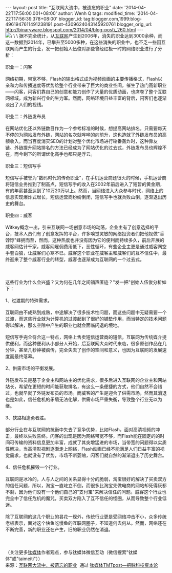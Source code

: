 --- layout: post title: "互联网大流中，被遗忘的职业" date:
'2014-04-22T17:56:00.001+08:00' author: Wenh Q tags: modified\_time:
'2014-04-22T17:56:39.378+08:00' blogger\_id:
tag:blogger.com,1999:blog-4961947611491238191.post-4309624043145920761
blogger\_orig\_url:
http://binaryware.blogspot.com/2014/04/blog-post\_260.html --- \
![](https://images-blogger-opensocial.googleusercontent.com/gadgets/proxy?url=http%3A%2F%2Fwww.tmtpost.com%2Fwp-content%2Fuploads%2F2014%2F04%2F139814161162.jpg&container=blogger&gadget=a&rewriteMime=image%2F*)\
\
\
据不完全统计，从[互联网](http://www.tmtpost.com/tag/%E4%BA%92%E8%81%94%E7%BD%91)产生到2006年，消失的职业达到3000余种，而这一数据到2014年，已攀升至5000多种，在这些消失的职业中，也不乏一些因互联网而产生的行业，发一把创始人伍俊对那些曾经红极一时的网络职业进行了分析：\
\
职业一：闪客\
\
网络初期，带宽不够，Flash的输出格式成为视频动画的主要传播格式，Flash以亲和力和传播速度等优势给整个行业带来了巨大的商业空间，催生了热门高新职业——闪客，闪客们靠自己的创意和能力创作了大量的优质动画，也席卷了整个互联网领域，成为新兴行业的生力军。然而，网络环境日益丰富的背后，闪客们也逐渐淡出了人们的视线。\
\
职业二：外链发布员 \
\
在网站优化还以外链数目作为一个参考标准的时候，想提高网站排名，只需要每天不停的为网站发布外链，网站的名次就哗哗的向前升，这也造就了外链发布员的高额收入。而当百度消灭SEO的计划对整个优化市场进行轮番轰炸时，这种靠友链、外链提升网站排名的方法已经成为了网站优化的过去式，外链发布员也辉煌不在，而今剩下的所谓优化高手也都只是浮云。\
\
职业三：短信写手\
\
短信写手被誉为"数码时代的传奇职业"，在手机运营商还很火的时候，手机运营商将短信业务推到了制高点，短信写手的收入在2002年前后进入了短暂的黄金期，有的年薪甚至达到了10万20万以上。然而，当网络进入大众参与时代，网络上的信息实现爆炸式增长，短信运营商纷纷倒闭，短信写手也就兵败山倒，逐渐退出历史的舞台。\
\
职业四：威客\
\
Witkey概念一出，引来互联网一场创意市场的动荡，企业主有了创意选择的平台，技术人员们有了创意发挥的平台，许多嗅觉灵敏的网络投资者们把他视做"香饽饽"蜂拥而至，然而，这种热度也并没有因为它的便利而持续多久，前后开展的威客网估计千家，威客网雇佣费用低下，恶性循环，有些企业主更是通过威客网空手套白狼，让威客们心寒不已。威客这个职业在威客主和威客们的互不信任中，最终迎来了整个威客行业的转型，威客也逐渐成为互联网的一个过去式。\
\
 \
\
这些行业为什么会兴盛？又为何在几年之间销声匿迹？"发一把"创始人伍俊分析如下：\
\
1、过渡期的特殊需求。\
\
互联网由不成熟到成熟，中途解决了很多技术性问题，而这些问题中无疑需要一个过渡，而这些行业就为计算机的过渡起到了很好的铺垫作用，而当特定的技术问题得以解决，那么空隙中产生的职业也就会面临闪退的境地。\
\
短信写手完全符合这一特点，网络上售卖短信运营商的短信，互联网为传统媒介提供便利，而这种便利从小部分人开始，后互联网大众时代来临，很多原创作品在几分钟，甚至几秒钟被疯传，完全失去了创作的空间和意义，也因为互联网的发展速度而最终落幕。\
\
2、供需市场的平衡发展。\
\
外链发布员是基于企业主和网站主的优化需求，很多后进入互联网的企业主和网站站长，希望在更短的时间能获取排名，有这么一条便捷的方式，他们自然不会错过，也就早就了外链发布员的市场。而威客的产生是迎合了供需市场，然而其消退也是如此，信任危机的矛盾无法化解，供需市场严重失衡，导致整个行业无以为继。\
\
3、狭路相逢勇者胜。\
\
部分行业在与互联网的抗衡中失去了竞争优势，比如Flash，面对高清视频的冲击，最终以失败告终。闪客的出现是因为网络带宽不够，而Flash能在固定的的时间可传输的资料信息更加丰富，成就了其突增猛进的市场，当带宽的问题得以实质性解决，当高清影视剧逐渐走上网络，Flash动画已经不能满足人们日益丰富的视觉需求，也就没有了优势，市场不断萎缩，闪客们就自然的渐渐退出了历史舞台。\
\
4、信任危机摧毁一个行业。\
\
互联网是冰冷的，人与人之间的关系显得十分的脆弱，淘宝很好的解决了买卖双方的信任问题，所以，淘宝一直屹立不倒，而很多比淘宝先做电商的网站却死得灰都不剩，因为他们没有一个他们自己的"支付宝"来解决信任的问题。威客这个行业也完全中了信任危机的魔咒，买卖双方陷入了互不信任的怪圈，从而导致整个行业低迷。\
\
除了互联网的这几个职业的昙花一现外，传统行业更是受网络冲击不小，众多传统老板表示，面对这个快鱼吃慢鱼的互联网圈子，不知道何去何从。然而，网络还在不断完善，新的职业还在产生，旧的职业仍然在消退。\
\
 \
\
（关注更多[钛媒体](http://www.tmtpost.com/)作者观点，参与钛媒体微信互动（微信搜索"钛媒体"或"taimeiti"））
\
来源：[互联网大流中，被遗忘的职业](http://www.tmtpost.com/106320.html)  通过 [钛媒体TMTpost—把脉科技资本论](http://www.tmtpost.com/)
